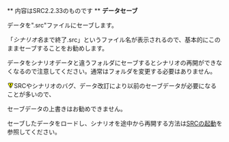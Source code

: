 ** 内容はSRC2.2.33のものです **
**データセーブ**

データを".src"ファイルにセーブします。

「*シナリオ名*まで終了.src」というファイル名が表示されるので、基本的にこのままセーブすることをお勧めします。

データをシナリオデータと違うフォルダにセーブするとシナリオの再開ができなくなるので注意してください。通常はフォルダを変更する必要はありません。

![](../images/bm0.gif)SRCやシナリオのバグ、データ改訂により以前のセーブデータが必要になることが多いので、

セーブデータの上書きはお勧めできません。

セーブしたデータをロードし、シナリオを途中から再開する方法は[SRCの起動](SRCの起動.md)を参照してください。
